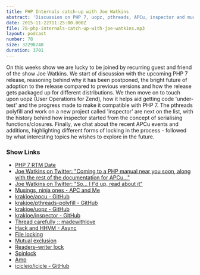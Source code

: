 ```yaml
---
title: PHP Internals catch-up with Joe Watkins
abstract: 'Discussion on PHP 7, uopz, pthreads, APCu, inspector and much more...'
date: 2015-11-22T11:25:00.000Z
file: 78-php-internals-catch-up-with-joe-watkins.mp3
layout: podcast
number: 78
size: 32298748
duration: 3701
---
```


On this weeks show we are lucky to be joined by recurring guest and friend of the show Joe Watkins.
We start of discussion with the upcoming PHP 7 release, reasoning behind why it has been postponed, the bright future of adoption to the release compared to previous versions and how the release gets packaged up for different distributions.
We then move on to touch upon uopz (User Operations for Zend), how it helps aid getting code 'under-test' and the progress made to make it compatible with PHP 7.
The pthreads polyfill and work on a new project called 'inspector' are next on the list, with the history behind how inspector started from the concept of serialising functions/closures.
Finally, we chat about the recent APCu events and additions, highlighting different forms of locking in the process - followed by what interesting topics he wishes to explore in the future.

### Show Links

- [PHP 7 RTM Date](http://news.php.net/php.internals/89100)
- [Joe Watkins on Twitter: "Coming to a PHP manual near you soon, along with the rest of the documentation for APCu..."](https://twitter.com/krakjoe/status/666981207217995777)
- [Joe Watkins on Twitter: "So... I f'd up, read about it"](https://twitter.com/krakjoe/status/667608917145460736)
- [Musings, ninja ones - APC and Me](http://blog.krakjoe.ninja/2015/11/apc-and-me.html)
- [krakjoe/apcu - GitHub](https://github.com/krakjoe/apcu)
- [krakjoe/pthreads-polyfill - GitHub](https://github.com/krakjoe/pthreads-polyfill)
- [krakjoe/uopz - GitHub](https://github.com/krakjoe/uopz)
- [krakjoe/inspector - GitHub](https://github.com/krakjoe/inspector)
- [Thread carefully :: madewithlove](http://blog.madewithlove.be/post/thread-carefully/)
- [Hack and HHVM - Async](http://docs.hhvm.com/manual/en/hack.async.php)
- [File locking](https://en.wikipedia.org/wiki/File_locking)
- [Mutual exclusion](https://en.wikipedia.org/wiki/Mutual_exclusion)
- [Readers–writer lock](https://en.wikipedia.org/wiki/Readers%E2%80%93writer_lock)
- [Spinlock ](https://en.wikipedia.org/wiki/Spinlock)
- [Amp](http://amphp.org/docs/amp/)
- [icicleio/icicle - GitHub](https://github.com/icicleio/Icicle)
